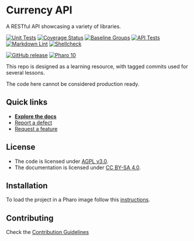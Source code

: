 # Currency API

A RESTful API showcasing a variety of libraries.

[![Unit Tests](https://github.com/gcotelli/Currency-API/actions/workflows/unit-tests.yml/badge.svg)](https://github.com/gcotelli/Currency-API/actions/workflows/unit-tests.yml/badge.svg)
[![Coverage Status](https://codecov.io/github/gcotelli/Currency-API/coverage.svg?branch=release-candidate)](https://codecov.io/gh/gcotelli/Currency-API/branch/release-candidate)
[![Baseline Groups](https://github.com/gcotelli/Currency-API/actions/workflows/loading-groups.yml/badge.svg)](https://github.com/gcotelli/Currency-API/actions/workflows/loading-groups.yml)
[![API Tests](https://github.com/gcotelli/Currency-API/actions/workflows/api-tests.yml/badge.svg)](https://github.com/gcotelli/Currency-API/actions/workflows/api-tests.yml/badge.svg)
[![Markdown Lint](https://github.com/gcotelli/Currency-API/actions/workflows/markdown-lint.yml/badge.svg)](https://github.com/gcotelli/Currency-API/actions/workflows/markdown-lint.yml)
[![Shellcheck](https://github.com/gcotelli/Currency-API/actions/workflows/shellcheck.yml/badge.svg)](https://github.com/gcotelli/Currency-API/actions/workflows/shellcheck.yml)

[![GitHub release](https://img.shields.io/github/release/gcotelli/Currency-API.svg)](https://github.com/gcotelli/Currency-API/releases/latest)
[![Pharo 10](https://img.shields.io/badge/Pharo-10-informational)](https://pharo.org)

This repo is designed as a learning resource, with tagged commits used for
several lessons.

The code here cannot be considered production ready.

## Quick links

- [**Explore the docs**](docs/README.md)
- [Report a defect](https://github.com/gcotelli/Currency-API/issues/new?labels=Type%3A+Defect)
- [Request a feature](https://github.com/gcotelli/Currency-API/issues/new?labels=Type%3A+Feature)

## License

- The code is licensed under [AGPL v3.0](LICENSE).
- The documentation is licensed under [CC BY-SA 4.0](http://creativecommons.org/licenses/by-sa/4.0/).

## Installation

To load the project in a Pharo image follow this [instructions](docs/how-to/how-to-load-in-pharo.md).

## Contributing

Check the [Contribution Guidelines](CONTRIBUTING.md)
